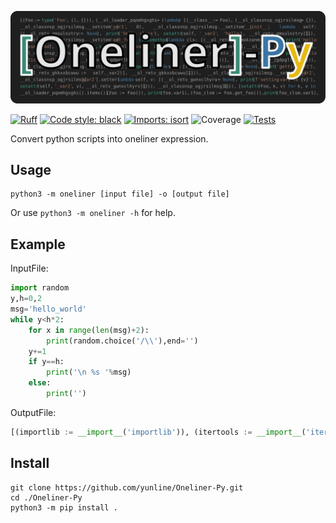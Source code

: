 ![](img\oneliner-py.svg)

[![Ruff](https://img.shields.io/endpoint?url=https://raw.githubusercontent.com/astral-sh/ruff/main/assets/badge/v2.json)](https://github.com/astral-sh/ruff)
[![Code style: black](https://img.shields.io/badge/code%20style-black-000000.svg)](https://github.com/psf/black)
[![Imports: isort](https://img.shields.io/badge/%20imports-isort-%231674b1?style=flat&labelColor=ef8336)](https://pycqa.github.io/isort/)
![Coverage](https://img.shields.io/endpoint?url=https://gist.githubusercontent.com/yunline/e86b754a309a222ab53215c9d5ff5594/raw/Oneliner-Py_coverage.json)
[![Tests](https://github.com/yunline/Oneliner-Py/actions/workflows/run_test.yml/badge.svg)](https://github.com/yunline/Oneliner-Py/actions/workflows/run_test.yml)

Convert python scripts into oneliner expression.  

## Usage
```
python3 -m oneliner [input file] -o [output file]
```

Or use `python3 -m oneliner -h` for help.

## Example
InputFile:
```python
import random
y,h=0,2
msg='hello_world'
while y<h*2:
    for x in range(len(msg)+2):
        print(random.choice('/\\'),end='')
    y+=1
    if y==h:
        print('\n %s '%msg)
    else:
        print('')
```
OutputFile:
```py
[(importlib := __import__('importlib')), (itertools := __import__('itertools')), (random := importlib.import_module('random')), (__ol_assign_qqaleuwbod := (0, 2)), (y := __ol_assign_qqaleuwbod[0]), (h := __ol_assign_qqaleuwbod[1]), (msg := 'hello_world'), [[[print(random.choice('/\\'), end='') for x in range(len(msg) + 2)], y.__iadd__(1) if hasattr(y, '__iadd__') else (y := (y + 1)), print('\n %s ' % msg) if y == h else print('')] for _ in itertools.takewhile(lambda _: y < h * 2, itertools.count())]]
```


## Install
```shell
git clone https://github.com/yunline/Oneliner-Py.git
cd ./Oneliner-Py
python3 -m pip install .
```


